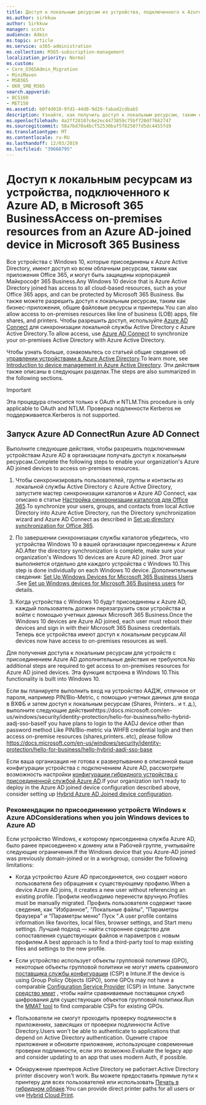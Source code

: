 ```yaml
---
title: Доступ к локальным ресурсам из устройства, подключенного к Azure AD, в Microsoft 365 Business
ms.author: sirkkuw
author: Sirkkuw
manager: scotv
audience: Admin
ms.topic: article
ms.service: o365-administration
ms.collection: M365-subscription-management
localization_priority: Normal
ms.custom:
- Core_O365Admin_Migration
- MiniMaven
- MSB365
- OKR_SMB_M365
search.appverid:
- BCS160
- MET150
ms.assetid: b0f4d010-9fd1-44d0-9d20-fabad2cdbab5
description: Узнайте, как получить доступ к локальным ресурсам, таким как бизнес-приложения, общие файловые ресурсы и принтеры из Azure Active Directory, подключенной к устройству Windows 10.
ms.openlocfilehash: 4a2ff28107c6e2ec4473859c75bf720df7662747
ms.sourcegitcommit: 58a7bd70a4bcf52530baf5f82507fd5dc4455fd9
ms.translationtype: MT
ms.contentlocale: ru-RU
ms.lasthandoff: 12/03/2019
ms.locfileid: "39668795"
---
```

# <a name="access-on-premises-resources-from-an-azure-ad-joined-device-in-microsoft-365-business"></a><span data-ttu-id="34280-103">Доступ к локальным ресурсам из устройства, подключенного к Azure AD, в Microsoft 365 Business</span><span class="sxs-lookup"><span data-stu-id="34280-103">Access on-premises resources from an Azure AD-joined device in Microsoft 365 Business</span></span>

<span data-ttu-id="34280-104">Все устройства с Windows 10, которые присоединены к Azure Active Directory, имеют доступ ко всем облачным ресурсам, таким как приложения Office 365, и могут быть защищены корпорацией Майкрософт 365 Business.</span><span class="sxs-lookup"><span data-stu-id="34280-104">Any Windows 10 device that is Azure Active Directory joined has access to all cloud-based resources, such as your Office 365 apps, and can be protected by Microsoft 365 Business.</span></span> <span data-ttu-id="34280-105">Вы также можете разрешить доступ к локальным ресурсам, таким как бизнес-приложения, общие файловые ресурсы и принтеры.</span><span class="sxs-lookup"><span data-stu-id="34280-105">You can also allow access to on-premises resources like line of business (LOB) apps, file shares, and printers.</span></span> <span data-ttu-id="34280-106">Чтобы разрешить доступ, используйте [Azure AD Connect](https://docs.microsoft.com/azure/active-directory/connect/active-directory-aadconnect) для синхронизации локальной службы Active Directory с Azure Active Directory.</span><span class="sxs-lookup"><span data-stu-id="34280-106">To allow access, use [Azure AD Connect](https://docs.microsoft.com/azure/active-directory/connect/active-directory-aadconnect) to synchronize your on-premises Active Directory with Azure Active Directory.</span></span> 

<span data-ttu-id="34280-107">Чтобы узнать больше, ознакомьтесь со статьей общие сведения об [управлении устройствами в Azure Active Directory](https://docs.microsoft.com/azure/active-directory/device-management-introduction).</span><span class="sxs-lookup"><span data-stu-id="34280-107">To learn more, see [Introduction to device management in Azure Active Directory](https://docs.microsoft.com/azure/active-directory/device-management-introduction).</span></span>
<span data-ttu-id="34280-108">Эти действия также описаны в следующих разделах.</span><span class="sxs-lookup"><span data-stu-id="34280-108">The steps are also summarized in the following sections.</span></span>

> [!IMPORTANT]
> <span data-ttu-id="34280-109">Эта процедура относится только к OAuth и NTLM.</span><span class="sxs-lookup"><span data-stu-id="34280-109">This procedure is only applicable to OAuth and NTLM.</span></span> <span data-ttu-id="34280-110">Проверка подлинности Kerberos не поддерживается.</span><span class="sxs-lookup"><span data-stu-id="34280-110">Kerberos is not supported.</span></span>
 
## <a name="run-azure-ad-connect"></a><span data-ttu-id="34280-111">Запуск Azure AD Connect</span><span class="sxs-lookup"><span data-stu-id="34280-111">Run Azure AD Connect</span></span>

<span data-ttu-id="34280-112">Выполните следующие действия, чтобы разрешить подключенным устройствам Azure AD в организации получать доступ к локальным ресурсам.</span><span class="sxs-lookup"><span data-stu-id="34280-112">Complete the following steps to enable your organization's Azure AD joined devices to access on-premises resources.</span></span>
  
1. <span data-ttu-id="34280-113">Чтобы синхронизировать пользователей, группы и контакты из локальной службы Active Directory с Azure Active Directory, запустите мастер синхронизации каталогов и Azure AD Connect, как описано в статье [Настройка синхронизации каталогов для Office 365](https://support.office.com/article/1b3b5318-6977-42ed-b5c7-96fa74b08846).</span><span class="sxs-lookup"><span data-stu-id="34280-113">To synchronize your users, groups, and contacts from local Active Directory into Azure Active Directory, run the Directory synchronization wizard and Azure AD Connect as described in [Set up directory synchronization for Office 365](https://support.office.com/article/1b3b5318-6977-42ed-b5c7-96fa74b08846).</span></span>
    
2. <span data-ttu-id="34280-114">По завершении синхронизации службы каталогов убедитесь, что устройства Windows 10 в вашей организации присоединены к Azure AD.</span><span class="sxs-lookup"><span data-stu-id="34280-114">After the directory synchronization is complete, make sure your organization's Windows 10 devices are Azure AD joined.</span></span> <span data-ttu-id="34280-115">Этот шаг выполняется отдельно для каждого устройства с Windows 10.</span><span class="sxs-lookup"><span data-stu-id="34280-115">This step is done individually on each Windows 10 device.</span></span> <span data-ttu-id="34280-116">Дополнительные сведения: [Set Up Windows Devices for Microsoft 365 Business Users](set-up-windows-devices.md) .</span><span class="sxs-lookup"><span data-stu-id="34280-116">See [Set up Windows devices for Microsoft 365 Business users](set-up-windows-devices.md) for details.</span></span> 
    
3. <span data-ttu-id="34280-117">Когда устройства с Windows 10 будут присоединены к Azure AD, каждый пользователь должен перезагрузить свои устройства и войти с помощью учетных данных Microsoft 365 Business.</span><span class="sxs-lookup"><span data-stu-id="34280-117">Once the Windows 10 devices are Azure AD joined, each user must reboot their devices and sign in with their Microsoft 365 Business credentials.</span></span> <span data-ttu-id="34280-118">Теперь все устройства имеют доступ к локальным ресурсам.</span><span class="sxs-lookup"><span data-stu-id="34280-118">All devices now have access to on-premises resources as well.</span></span>
    
<span data-ttu-id="34280-119">Для получения доступа к локальным ресурсам для устройств с присоединением Azure AD дополнительные действия не требуются.</span><span class="sxs-lookup"><span data-stu-id="34280-119">No additional steps are required to get access to on-premises resources for Azure AD joined devices.</span></span> <span data-ttu-id="34280-120">Эта функция встроена в Windows 10.</span><span class="sxs-lookup"><span data-stu-id="34280-120">This functionality is built into Windows 10.</span></span> 

<span data-ttu-id="34280-121">Если вы планируете выполнить вход на устройство ААДЖ, отличное от пароля, например PIN/Bio-Metric, с помощью учетных данных для входа в ВХФБ и затем доступ к локальным ресурсам (Shares, Printers.. и т. д.), выполните следующие действияhttps://docs.microsoft.com/en-us/windows/security/identity-protection/hello-for-business/hello-hybrid-aadj-sso-base</span><span class="sxs-lookup"><span data-stu-id="34280-121">If you have plans to login to the AADJ device other than password method Like PIN/Bio-metric via WHFB credential login and then access on-premise resources (shares,printers..etc), please follow https://docs.microsoft.com/en-us/windows/security/identity-protection/hello-for-business/hello-hybrid-aadj-sso-base</span></span>
  
<span data-ttu-id="34280-122">Если ваша организация не готова к развертыванию в описанной выше конфигурации устройства с подключением Azure AD, рассмотрите возможность настройки [конфигурации гибридного устройства с присоединенной службой Azure AD](manage-windows-devices.md).</span><span class="sxs-lookup"><span data-stu-id="34280-122">If your organization isn't ready to deploy in the Azure AD joined device configuration described above, consider setting up [Hybrid Azure AD Joined device configuration](manage-windows-devices.md).</span></span>
  
### <a name="considerations-when-you-join-windows-devices-to-azure-ad"></a><span data-ttu-id="34280-123">Рекомендации по присоединению устройств Windows к Azure AD</span><span class="sxs-lookup"><span data-stu-id="34280-123">Considerations when you join Windows devices to Azure AD</span></span>

<span data-ttu-id="34280-124">Если устройство Windows, к которому присоединена служба Azure AD, было ранее присоединено к домену или в Рабочей группе, учитывайте следующие ограничения.</span><span class="sxs-lookup"><span data-stu-id="34280-124">If the Windows device that you Azure-AD joined was previously domain-joined or in a workgroup, consider the following limitations:</span></span>
  
- <span data-ttu-id="34280-125">Когда устройство Azure AD присоединяется, оно создает нового пользователя без обращения к существующему профилю.</span><span class="sxs-lookup"><span data-stu-id="34280-125">When a device Azure AD joins, it creates a new user without referencing an existing profile.</span></span> <span data-ttu-id="34280-126">Профили необходимо перенести вручную.</span><span class="sxs-lookup"><span data-stu-id="34280-126">Profiles must be manually migrated.</span></span> <span data-ttu-id="34280-127">Профиль пользователя содержит такие сведения, как "Избранное", "Локальные файлы", "Параметры браузера" и "Параметры меню" Пуск ".</span><span class="sxs-lookup"><span data-stu-id="34280-127">A user profile contains information like favorites, local files, browser settings, and Start menu settings.</span></span> <span data-ttu-id="34280-128">Лучший подход — найти стороннее средство для сопоставления существующих файлов и параметров с новым профилем.</span><span class="sxs-lookup"><span data-stu-id="34280-128">A best approach is to find a third-party tool to map existing files and settings to the new profile.</span></span>

- <span data-ttu-id="34280-129">Если устройство использует объекты групповой политики (GPO), некоторые объекты групповой политики не могут иметь сравнимого [поставщика службы конфигурации](https://docs.microsoft.com/windows/configuration/provisioning-packages/how-it-pros-can-use-configuration-service-providers) (CSP) в Intune.</span><span class="sxs-lookup"><span data-stu-id="34280-129">If the device is using Group Policy Objects (GPO), some GPOs may not have a comparable [Configuration Service Provider](https://docs.microsoft.com/windows/configuration/provisioning-packages/how-it-pros-can-use-configuration-service-providers) (CSP) in Intune.</span></span> <span data-ttu-id="34280-130">Запустите [средство ммат](https://www.microsoft.com/download/details.aspx?id=45520) , чтобы найти сравниваемые поставщики служб шифрования для существующих объектов групповой политики.</span><span class="sxs-lookup"><span data-stu-id="34280-130">Run the [MMAT tool](https://www.microsoft.com/download/details.aspx?id=45520) to find comparable CSPs for existing GPOs.</span></span>

- <span data-ttu-id="34280-131">Пользователи не смогут проходить проверку подлинности в приложениях, зависящих от проверки подлинности Active Directory.</span><span class="sxs-lookup"><span data-stu-id="34280-131">Users won't be able to authenticate to applications that depend on Active Directory authentication.</span></span> <span data-ttu-id="34280-132">Оцените старое приложение и обновите приложение, использующее современные проверки подлинности, если это возможно.</span><span class="sxs-lookup"><span data-stu-id="34280-132">Evaluate the legacy app and consider updating to an app that uses modern Auth, if possible.</span></span>

- <span data-ttu-id="34280-133">Обнаружение принтеров Active Directory не работает.</span><span class="sxs-lookup"><span data-stu-id="34280-133">Active Directory printer discovery won't work.</span></span> <span data-ttu-id="34280-134">Вы можете предоставить прямые пути к принтеру для всех пользователей или использовать [Печать в гибридном облаке](https://docs.microsoft.com/windows-server/administration/hybrid-cloud-print/hybrid-cloud-print-deploy).</span><span class="sxs-lookup"><span data-stu-id="34280-134">You can provide direct printer paths for all users or use [Hybrid Cloud Print](https://docs.microsoft.com/windows-server/administration/hybrid-cloud-print/hybrid-cloud-print-deploy).</span></span>
